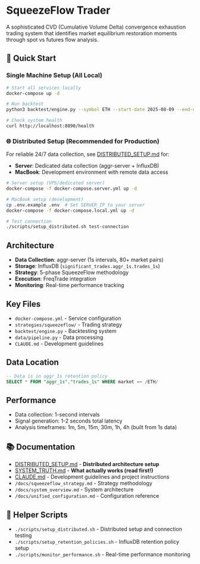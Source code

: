 # SqueezeFlow Trader

A sophisticated CVD (Cumulative Volume Delta) convergence exhaustion trading system that identifies market equilibrium restoration moments through spot vs futures flow analysis.

## 🚀 Quick Start

### Single Machine Setup (All Local)
```bash
# Start all services locally
docker-compose up -d

# Run backtest
python3 backtest/engine.py --symbol ETH --start-date 2025-08-09 --end-date 2025-08-09

# Check system health
curl http://localhost:8090/health
```

### 🌐 Distributed Setup (Recommended for Production)
For reliable 24/7 data collection, see [DISTRIBUTED_SETUP.md](./DISTRIBUTED_SETUP.md) for:
- **Server**: Dedicated data collection (aggr-server + InfluxDB)
- **MacBook**: Development environment with remote data access

```bash
# Server setup (VPS/dedicated server)
docker-compose -f docker-compose.server.yml up -d

# MacBook setup (development)
cp .env.example .env  # Set SERVER_IP to your server
docker-compose -f docker-compose.local.yml up -d

# Test connection
./scripts/setup_distributed.sh test-connection
```

## Architecture

- **Data Collection**: aggr-server (1s intervals, 80+ market pairs)
- **Storage**: InfluxDB (`significant_trades.aggr_1s.trades_1s`)
- **Strategy**: 5-phase SqueezeFlow methodology
- **Execution**: FreqTrade integration
- **Monitoring**: Real-time performance tracking

## Key Files

- `docker-compose.yml` - Service configuration
- `strategies/squeezeflow/` - Trading strategy
- `backtest/engine.py` - Backtesting system
- `data/pipeline.py` - Data processing
- `CLAUDE.md` - Development guidelines

## Data Location

```sql
-- Data is in aggr_1s retention policy
SELECT * FROM "aggr_1s"."trades_1s" WHERE market =~ /ETH/
```

## Performance

- Data collection: 1-second intervals
- Signal generation: 1-2 seconds total latency
- Analysis timeframes: 1m, 5m, 15m, 30m, 1h, 4h (built from 1s data)

## 📚 Documentation

- [DISTRIBUTED_SETUP.md](./DISTRIBUTED_SETUP.md) - **Distributed architecture setup**
- [SYSTEM_TRUTH.md](./SYSTEM_TRUTH.md) - **What actually works (read first!)**
- [CLAUDE.md](./CLAUDE.md) - Development guidelines and project instructions
- `/docs/squeezeflow_strategy.md` - Strategy methodology
- `/docs/system_overview.md` - System architecture  
- `/docs/unified_configuration.md` - Configuration reference

## 🔧 Helper Scripts

- `./scripts/setup_distributed.sh` - Distributed setup and connection testing
- `./scripts/setup_retention_policies.sh` - InfluxDB retention policy setup
- `./scripts/monitor_performance.sh` - Real-time performance monitoring